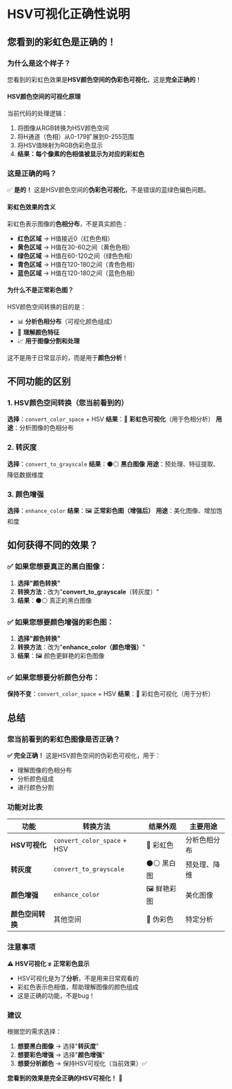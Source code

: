# HSV可视化正确性说明

## 您看到的彩虹色是正确的！

### 为什么是这个样子？

您看到的彩虹色效果是**HSV颜色空间的伪彩色可视化**，这是**完全正确的**！

#### HSV颜色空间的可视化原理

当前代码的处理逻辑：
1. 将图像从RGB转换为HSV颜色空间
2. 将H通道（色相）从0-179扩展到0-255范围
3. 将HSV值映射为RGB伪彩色显示
4. **结果：每个像素的色相值被显示为对应的彩虹色**

### 这是正确的吗？

✅ **是的！** 这是HSV颜色空间的**伪彩色可视化**，不是错误的蓝绿色偏色问题。

#### 彩虹色效果的含义

彩虹色表示图像的**色相分布**，不是真实颜色：

- **红色区域** → H值接近0（红色色相）
- **黄色区域** → H值在30-60之间（黄色色相）  
- **绿色区域** → H值在60-120之间（绿色色相）
- **青色区域** → H值在120-180之间（青色色相）
- **蓝色区域** → H值在120-180之间（蓝色色相）

#### 为什么不是正常彩色图？

HSV颜色空间转换的目的是：
- 📊 **分析色相分布**（可视化颜色组成）
- 🎨 **理解颜色特征**
- 📈 **用于图像分割和处理**

这不是用于日常显示的，而是用于**颜色分析**！

## 不同功能的区别

### 1. HSV颜色空间转换（您当前看到的）

**选择**：`convert_color_space` + HSV
**结果**：🌈 **彩虹色可视化**（用于色相分析）
**用途**：分析图像的色相分布

### 2. 转灰度

**选择**：`convert_to_grayscale`
**结果**：⚫⚪ **黑白图像**
**用途**：预处理、特征提取、降低数据维度

### 3. 颜色增强

**选择**：`enhance_color`
**结果**：🖼️ **正常彩色图（增强后）**
**用途**：美化图像、增加饱和度

## 如何获得不同的效果？

### ✅ 如果您想要真正的黑白图像：

1. **选择"颜色转换"**
2. **转换方法**：改为"**convert_to_grayscale**（转灰度）"
3. **结果**：⚫⚪ 真正的黑白图像

### ✅ 如果您想要颜色增强的彩色图：

1. **选择"颜色转换"**
2. **转换方法**：改为"**enhance_color（颜色增强）**"
3. **结果**：🖼️ 颜色更鲜艳的彩色图像

### ✅ 如果您想要分析颜色分布：

**保持不变**：`convert_color_space` + HSV
**结果**：🌈 彩虹色可视化（用于分析）

## 总结

### 您当前看到的彩虹色图像是否正确？

**✅ 完全正确！** 这是HSV颜色空间的伪彩色可视化，用于：
- 理解图像的色相分布
- 分析颜色组成
- 进行颜色分割

### 功能对比表

| 功能 | 转换方法 | 结果外观 | 主要用途 |
|------|---------|---------|---------|
| **HSV可视化** | `convert_color_space` + HSV | 🌈 彩虹色 | 分析色相分布 |
| **转灰度** | `convert_to_grayscale` | ⚫⚪ 黑白图 | 预处理、降维 |
| **颜色增强** | `enhance_color` | 🖼️ 鲜艳彩图 | 美化图像 |
| **颜色空间转换** | 其他空间 | 🎨 伪彩色 | 特定分析 |

### 注意事项

⚠️ **HSV可视化 ≠ 正常彩色显示**
- HSV可视化是为了**分析**，不是用来日常观看的
- 彩虹色表示色相值，帮助理解图像的颜色组成
- 这是正确的功能，不是bug！

### 建议

根据您的需求选择：

1. **想要黑白图像** → 选择"**转灰度**"
2. **想要彩色增强** → 选择"**颜色增强**"  
3. **想要分析颜色** → 保持HSV可视化（当前效果）✅

**您看到的效果是完全正确的HSV可视化！** 🌈

